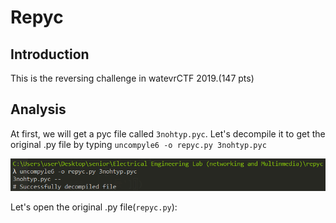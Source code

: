 # Repyc
## Introduction

This is the reversing challenge in watevrCTF 2019.(147 pts)

## Analysis

At first, we will get a pyc file called ```3nohtyp.pyc```. Let's decompile it to get the original .py file by typing ```uncompyle6 -o repyc.py 3nohtyp.pyc``` 

![image](https://github.com/tomchean/ctf_writeup/blob/master/Final_Demo/repyc/img/decompile.png)

Let's open the original .py file(```repyc.py```):



